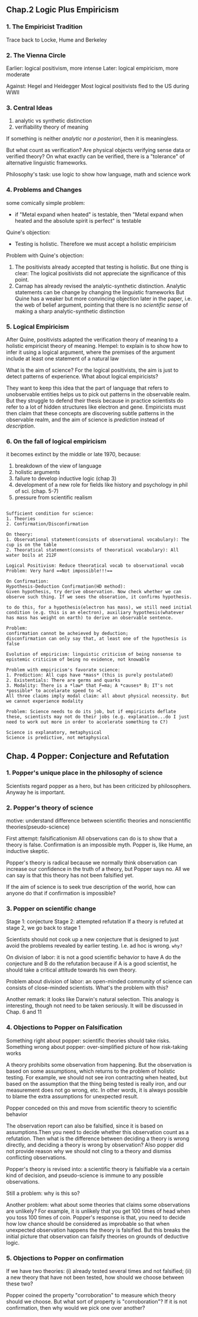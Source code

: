 ## Chap.2 Logic Plus Empiricism

### 1. The Empiricist Tradition
Trace back to Locke, Hume and Berkeley

### 2. The Vienna Circle
Earlier: logical positivism, more intense
Later: logical empiricism, more moderate

Against: Hegel and Heidegger
Most logical positivists fled to the US during WWII

### 3. Central Ideas
1. analytic vs synthetic distinction
2. verifiability theory of meaning

If something is neither *analytic* nor *a posteriori*, then it is meaningless.

But what count as verification? Are physical objects verifying sense data or verified theory? On what exactly can be verified, there is a "tolerance" of alternative linguistic frameworks.

Philosophy's task: use logic to show how language, math and science work

### 4. Problems and Changes

some comically simple problem:
- if "Metal expand when heated" is testable, then "Metal expand when heated and the absolute spirit is perfect" is testable

Quine's objection:
- Testing is holistic. Therefore we must accept a holistic empiricism

Problem with Quine's objection: 
1. The positivists already accepted that testing is holistic.
But one thing is clear: The logical positivists did not appreciate the significance of this point.
2. Carnap has already revised the analytic-synthetic distinction. Analytic statements can be change by changing the linguistic frameworks
But Quine has a weaker but more convincing objection later in the paper, i.e. the web of belief argument, pointing that there is no *scientific sense* of making a sharp analytic-synthetic distinction

### 5. Logical Empiricism

After Quine, positivists adapted the verification theory of meaning to a holistic empiricist theory of meaning.
Hempel: to explain is to show how to infer it using a logical argument, where the premises of the argument include at least one statement of a natural law

What is the aim of science? For the logical positivists, the aim is just to detect patterns of experience. What about logical empiricists?

They want to keep this idea that the part of language that refers to unobservable entities helps us to pick out patterns in the observable realm. But they struggle to defend their thesis because in practice scientists do refer to a lot of hidden structures like electron and gene. Empiricists must then claim that these concepts are discovering subtle patterns in the observable realm, and the aim of science is *prediction* instead of *description*.

### 6. On the fall of logical empiricism

it becomes extinct by the middle or late 1970, because:

1. breakdown of the view of language
2. holistic arguments
3. failure to develop inductive logic (chap 3)
4. development of a new role for fields like history and psychology in phil of sci. (chap. 5-7)
5. pressure from scientific realism

```

Sufficient condition for science:
1. Theories
2. Confirmation/Disconfirmation

On theory:
1. Observational statement(consists of observational vocabulary): The cup is on the table
2. Theoratical statement(consists of theoratical vocabulary): All water boils at 212F

Logical Positivism: Reduce theoratical vocab to observational vocab
Problem: Very hard ==Not impossible!!!==

On Confirmation:
Hypothesis-Deduction Confirmation(HD method):
Given hypothesis, try derive observation. Now check whether we can observe such thing. If we sees the obseration, it confirms hypothesis.

to do this, for a hypothesis(electron has mass), we still need initial condition (e.g. this is an electron), auxiliary hypothesis(whatever has mass has weight on earth) to derive an observable sentence.

Problem: 
confirmation cannot be acheieved by deduction; 
disconfirmation can only say that, at least one of the hypothesis is false 

Evolution of empiricism: linguistic criticism of being nonsense to epistemic criticism of being no evidence, not knowable

Problem with empiricism's favorate science:
1. Prediction: All cups have *mass* (this is purely postulated)
2. Existentials: There are germs and quarks
3. Modality: There is a *law* that F=ma; A *causes* B; IT's not *possible* to accelarate speed to >C
All three claims imply modal claim: all about physical necessity. But we cannot experience modality

Problem: Science needs to do its job, but if empiricists deflate these, scientists may not do their jobs (e.g. explanation...do I just need to work out more in order to accelerate something to C?)

Science is explanatory, metaphysical
Science is predictive, not metaphysical

```

## Chap. 4 Popper: Conjecture and Refutation

### 1. Popper's unique place in the philosophy of science

Scientists regard popper as a hero, but has been criticized by philosophers. Anyway he is important.

### 2. Popper's theory of science

motive: understand difference between scientific theories and nonscientific theories(pseudo-science)

First attempt: falsificationism
All observations can do is to show that a theory is false. Confirmation is an impossible myth. Popper is, like Hume, an inductive skeptic.

Popper's theory is radical because we normally think observation can increase our confidence in the truth of a theory, but Popper says no. All we can say is that this theory has not been falsified yet.

If the aim of science is to seek true description of the world, how can anyone do that if confirmation is impossible?

### 3. Popper on scientific change

Stage 1: conjecture
Stage 2: attempted refutation
If a theory is refuted at stage 2, we go back to stage 1

Scientists should not cook up a new conjecture that is designed to just avoid the problems revealed by earlier testing. I.e. ad hoc is wrong. `why?`

On division of labor: it is not a good scientific behavior to have A do the conjecture and B do the refutation because if A is a good scientist, he should take a critical attitude towards his own theory. 

Problem about division of labor: an open-minded community of science can consists of close-minded scientists. What's the problem with this?

Another remark: it looks like Darwin's natural selection. This analogy is interesting, though not need to be taken seriously. It will be discussed in Chap. 6 and 11

### 4. Objections to Popper on Falsification

Something right about popper: scientific theories should take risks.
Something wrong about popper: over-simplified picture of how risk-taking works

A theory prohibits some observation from happening. But the observation is based on some assumptions, which returns to the problem of holistic testing. For example, we should not see iron contracting when heated, but based on the assumption that the thing being tested is really iron, and our measurement does not go wrong, etc. In other words, it is always possible to blame the extra assumptions for unexpected result.

Popper conceded on this and move from scientific theory to scientific behavior

The observation report can also be falsified, since it is based on assumptions.Then you need to decide whether this observation count as a refutation. Then what is the difference between deciding a theory is wrong directly, and deciding a theory is wrong by observation? Also popper did not provide reason why we should not cling to a theory and dismiss conflicting observations.

Popper's theory is revised into: a scientific theory is falsifiable via a certain kind of decision, and pseudo-science is immune to any possible observations.

Still a problem: why is this so?

Another problem:
what about some theories that claims some observations are unlikely? For example, it is unlikely that you get 100 times of head when you toss 100 times of coin. Popper's response is that, you need to decide how low chance should be considered as improbable so that when unexpected observation happens the theory is falsified. But this breaks the initial picture that observation can falsify theories on grounds of deductive logic.

### 5. Objections to Popper on confirmation

If we have two theories: (i) already tested several times and not falsified; (ii) a new theory that have not been tested, how should we choose between these two?

Popper coined the property "corroboration" to measure which theory should we choose. But what sort of property is "corroboration"? If it is not confirmation, then why would we pick one over another?


